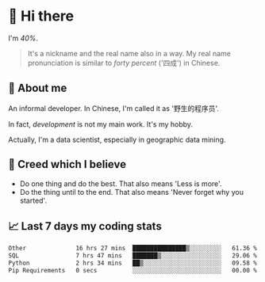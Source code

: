 # 👋 Hi there

I'm *40%*.

> It's a nickname and the real name also in a way.
> My real name pronunciation is similar to *forty percent* ('四成') in Chinese.

## :speech_balloon: About me

An informal developer. In Chinese, I'm called it as '野生的程序员'.

In fact, _development_ is not my main work. It's my hobby.

Actually, I'm a data scientist, especially in geographic data mining.

## :see_no_evil: Creed which I believe

- Do one thing and do the best. That also means 'Less is more'.
- Do the thing until to the end. That also means 'Never forget why you started'.

## :chart_with_upwards_trend: Last 7 days my coding stats

<!--START_SECTION:waka-->

```txt
Other              16 hrs 27 mins  ███████████████▒░░░░░░░░░   61.36 %
SQL                7 hrs 47 mins   ███████▒░░░░░░░░░░░░░░░░░   29.06 %
Python             2 hrs 34 mins   ██▒░░░░░░░░░░░░░░░░░░░░░░   09.58 %
Pip Requirements   0 secs          ░░░░░░░░░░░░░░░░░░░░░░░░░   00.00 %
```

<!--END_SECTION:waka-->
